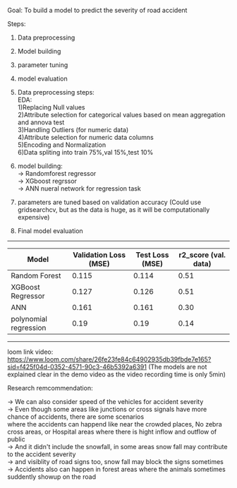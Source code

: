 
Goal: To build a model to predict the severity of road accident

Steps:
1) Data preprocessing
2) Model building
3) parameter tuning
4) model evaluation

1) Data preprocessing steps: <br>
EDA:<br>
    1)Replacing Null values<br>
    2)Attribute selection for categorical values based on mean aggregation and annova test<br>
    3)Handling Outliers (for numeric data)<br>
    4)Attribute selection for numeric data columns<br>
    5)Encoding and Normalization<br>
    6)Data spliting into train 75%,val 15%,test 10%<br>

2) model building: <br>
-> Randomforest regressor<br>
-> XGboost regrssor<br>
-> ANN nueral network for regression task<br>

3) parameters are tuned based on validation accuracy 
(Could use gridsearchcv, but as the data is huge, as it will be computationally expensive)<br>

4) Final model evaluation <br>

___________________________________________________________________________________________
| Model                  | Validation Loss (MSE) | Test Loss (MSE) | r2_score (val. data) |
|------------------------|-----------------------|-----------------|----------------------|
| Random Forest          | 0.115                 | 0.114           | 0.51                 |
| XGBoost Regressor      | 0.127                 | 0.126           | 0.51                 | 
| ANN                    | 0.161                 | 0.161           | 0.30                 |               
| polynomial regression  | 0.19                  | 0.19            | 0.14                 |
-------------------------------------------------------------------------------------------

loom link video: https://www.loom.com/share/26fe23fe84c64902935db39fbde7e165?sid=f425f04d-0352-4571-90c3-46b5392a6391
(The models are not explained clear in the demo video as the video recording time is only 5min)

Research remcommendation:

-> We can also consider speed of the vehicles for accident severity <br>
-> Even though some areas like junctions or cross signals have more chance of accidents, there are some scenarios <br>
where the accidents can happend like near the crowded places, No zebra cross areas, or Hospital areas where there is hight inflow and outflow of public<br>
-> And it didn't include the snowfall, in some areas snow fall may contribute to the accident severity<br>
-> and visiblity of road signs too, snow fall may block the signs sometimes<br>
-> Accidents also can happen in forest areas where the animals sometimes suddently showup on the road<br>